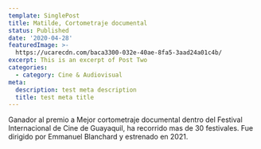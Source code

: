 ```yaml
---
template: SinglePost
title: Matilde, Cortometraje documental
status: Published
date: '2020-04-28'
featuredImage: >-
  https://ucarecdn.com/baca3300-032e-40ae-8fa5-3aad24a01c4b/
excerpt: This is an excerpt of Post Two
categories:
  - category: Cine & Audiovisual
meta:
  description: test meta description
  title: test meta title
---
```


Ganador al premio a Mejor cortometraje documental dentro del Festival Internacional de Cine de Guayaquil, ha recorrido mas de 30 festivales. Fue dirigido por Emmanuel Blanchard y estrenado en 2021.
